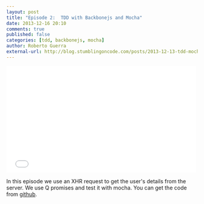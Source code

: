 ```yaml
---
layout: post
title: "Episode 2:  TDD with Backbonejs and Mocha"
date: 2013-12-16 20:10
comments: true
published: false
categories: [tdd, backbonejs, mocha]
author: Roberto Guerra
external-url: http://blog.stumblingoncode.com/posts/2013-12-13-tdd-mocha-backbone-2.html
---
```


<iframe src="//player.vimeo.com/video/81205605" width="500" height="281" frameborder="0" webkitallowfullscreen mozallowfullscreen allowfullscreen></iframe> 

In this episode we use an XHR request to get the user's details from the server. We use Q promises and test
it with mocha.
You can get the code from [github](https://github.com/uris77/tdd-mocha-screencast/tree/PartII). 

